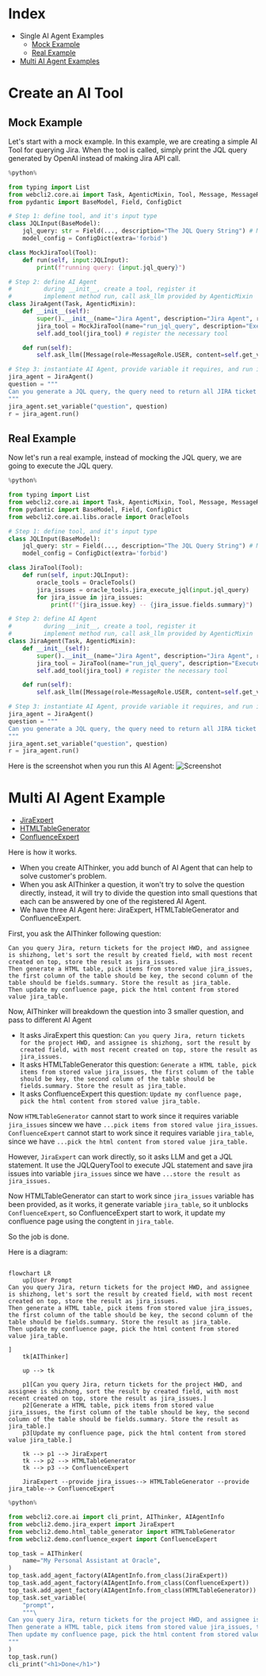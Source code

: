 # Index
* Single AI Agent Examples
    * [Mock Example](#mock-example)
    * [Real Example](#real-example)
* [Multi AI Agent Examples](#multi-ai-agent-example)


# Create an AI Tool
## Mock Example
Let's start with a mock example. In this example, we are creating a simple AI Tool for querying Jira. When the tool is called, simply print the JQL query generated by OpenAI instead of making Jira API call.

```python
%python%

from typing import List
from webcli2.core.ai import Task, AgenticMixin, Tool, Message, MessageRole
from pydantic import BaseModel, Field, ConfigDict

# Step 1: define tool, and it's input type
class JQLInput(BaseModel):
    jql_query: str = Field(..., description="The JQL Query String") # Make the description easy to understand by LLM
    model_config = ConfigDict(extra='forbid')

class MockJiraTool(Tool):
    def run(self, input:JQLInput):
        print(f"running query: {input.jql_query}")

# Step 2: define AI Agent
#         during __init__, create a tool, register it
#         implement method run, call ask_llm provided by AgenticMixin
class JiraAgent(Task, AgenticMixin):
    def __init__(self):
        super().__init__(name="Jira Agent", description="Jira Agent", requires=["question"])
        jira_tool = MockJiraTool(name="run_jql_query", description="Execute JQL Query", input_type=JQLInput)
        self.add_tool(jira_tool) # register the necessary tool

    def run(self):
        self.ask_llm([Message(role=MessageRole.USER, content=self.get_variable("question"))])

# Step 3: instantiate AI Agent, provide variable it requires, and run it 
jira_agent = JiraAgent()
question = """
Can you generate a JQL query, the query need to return all JIRA ticket for project HWD, and assignee is shizhong, let's sort the result by created field, with most recent created on top. Use the provided tool to fetch data.
"""
jira_agent.set_variable("question", question)
r = jira_agent.run()
```

## Real Example
Now let's run a real example, instead of mocking the JQL query, we are going to execute the JQL query.

```python
%python%

from typing import List
from webcli2.core.ai import Task, AgenticMixin, Tool, Message, MessageRole
from pydantic import BaseModel, Field, ConfigDict
from webcli2.core.ai.libs.oracle import OracleTools

# Step 1: define tool, and it's input type
class JQLInput(BaseModel):
    jql_query: str = Field(..., description="The JQL Query String") # Make the description easy to understand by LLM
    model_config = ConfigDict(extra='forbid')

class JiraTool(Tool):
    def run(self, input:JQLInput):
        oracle_tools = OracleTools()
        jira_issues = oracle_tools.jira_execute_jql(input.jql_query)
        for jira_issue in jira_issues:
            print(f"{jira_issue.key} -- {jira_issue.fields.summary}")

# Step 2: define AI Agent
#         during __init__, create a tool, register it
#         implement method run, call ask_llm provided by AgenticMixin
class JiraAgent(Task, AgenticMixin):
    def __init__(self):
        super().__init__(name="Jira Agent", description="Jira Agent", requires=["question"])
        jira_tool = JiraTool(name="run_jql_query", description="Execute JQL Query", input_type=JQLInput)
        self.add_tool(jira_tool) # register the necessary tool

    def run(self):
        self.ask_llm([Message(role=MessageRole.USER, content=self.get_variable("question"))])

# Step 3: instantiate AI Agent, provide variable it requires, and run it 
jira_agent = JiraAgent()
question = """
Can you generate a JQL query, the query need to return all JIRA ticket for project HWD, and assignee is shizhong, let's sort the result by created field, with most recent created on top. Use the provided tool to fetch data.
"""
jira_agent.set_variable("question", question)
r = jira_agent.run()
```

Here is the screenshot when you run this AI Agent:
![Screenshot](ai-agent-01.png "Screenshot")



# Multi AI Agent Example

* [JiraExpert](https://github.com/stonezhong/webcli/blob/master/src/webcli2/demo/jira_expert.py)
* [HTMLTableGenerator](https://github.com/stonezhong/webcli/blob/master/src/webcli2/demo/html_table_generator.py)
* [ConfluenceExpert](https://github.com/stonezhong/webcli/blob/master/src/webcli2/demo/confluence_expert.py)

Here is how it works.
* When you create AIThinker, you add bunch of AI Agent that can help to solve customer's problem.
* When you ask AIThinker a question, it won't try to solve the question directly, instead, it will try to divide the question into small questions that each can be answered by one of the registered AI Agent.
* We have three AI Agent here: JiraExpert, HTMLTableGenerator and ConfluenceExpert.

First, you ask the AIThinker following question: 
```
Can you query Jira, return tickets for the project HWD, and assignee is shizhong, let's sort the result by created field, with most recent created on top, store the result as jira_issues.
Then generate a HTML table, pick items from stored value jira_issues, the first column of the table should be key, the second column of the table should be fields.summary. Store the result as jira_table.
Then update my confluence page, pick the html content from stored value jira_table.
```

Now, AIThinker will breakdown the question into 3 smaller question, and pass to different AI Agent

- It asks JiraExpert this question: `Can you query Jira, return tickets for the project HWD, and assignee is shizhong, sort the result by created field, with most recent created on top, store the result as jira_issues.`
- It asks HTMLTableGenerator this question: `Generate a HTML table, pick items from stored value jira_issues, the first column of the table should be key, the second column of the table should be fields.summary. Store the result as jira_table.`
- It asks ConfluenceExpert this question: `Update my confluence page, pick the html content from stored value jira_table.`

Now `HTMLTableGenerator` cannot start to work since it requires variable `jira_issues` sincew we have `...pick items from stored value jira_issues`.
`ConfluenceExpert` cannot start to work since it requires variable `jira_table`, since we have `...pick the html content from stored value jira_table.`

However, `JiraExpert` can work directly, so it asks LLM and get a JQL statement. It use the JQLQueryTool to execute JQL statement and save jira issues into variable `jira_issues` since we have `...store the result as jira_issues.`

Now HTMLTableGenerator can start to work since `jira_issues` variable has been provided, as it works, it generate variable `jira_table`, so it unblocks `ConfluenceExpert`, so ConfluenceExpert start to work, it update my confluence page using the congtent in `jira_table`. 

So the job is done.

Here is a diagram:
```mermaid

flowchart LR
    up[User Prompt
Can you query Jira, return tickets for the project HWD, and assignee is shizhong, let's sort the result by created field, with most recent created on top, store the result as jira_issues.
Then generate a HTML table, pick items from stored value jira_issues, the first column of the table should be key, the second column of the table should be fields.summary. Store the result as jira_table.
Then update my confluence page, pick the html content from stored value jira_table.

]
    tk[AIThinker]

    up --> tk

    p1[Can you query Jira, return tickets for the project HWD, and assignee is shizhong, sort the result by created field, with most recent created on top, store the result as jira_issues.]
    p2[Generate a HTML table, pick items from stored value jira_issues, the first column of the table should be key, the second column of the table should be fields.summary. Store the result as jira_table.]
    p3[Update my confluence page, pick the html content from stored value jira_table.]

    tk --> p1 --> JiraExpert
    tk --> p2 --> HTMLTableGenerator
    tk --> p3 --> ConfluenceExpert

    JiraExpert --provide jira_issues--> HTMLTableGenerator --provide jira_table--> ConfluenceExpert
```

```python
%python%

from webcli2.core.ai import cli_print, AIThinker, AIAgentInfo
from webcli2.demo.jira_expert import JiraExpert
from webcli2.demo.html_table_generator import HTMLTableGenerator
from webcli2.demo.confluence_expert import ConfluenceExpert

top_task = AIThinker(
    name="My Personal Assistant at Oracle", 
)
top_task.add_agent_factory(AIAgentInfo.from_class(JiraExpert))
top_task.add_agent_factory(AIAgentInfo.from_class(ConfluenceExpert))
top_task.add_agent_factory(AIAgentInfo.from_class(HTMLTableGenerator))
top_task.set_variable(
    "prompt", 
    """\
Can you query Jira, return tickets for the project HWD, and assignee is shizhong, let's sort the result by created field, with most recent created on top, store the result as jira_issues.
Then generate a HTML table, pick items from stored value jira_issues, the first column of the table should be key, the second column of the table should be fields.summary. Store the result as jira_table.
Then update my confluence page, pick the html content from stored value jira_table.
"""
)
top_task.run()
cli_print("<h1>Done</h1>")
```

